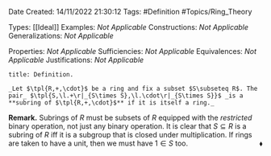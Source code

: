<div class="topSpace"></div>

Date Created: 14/11/2022 21:30:12
Tags: #Definition #Topics/Ring_Theory

Types: [[Ideal]]
Examples: _Not Applicable_
Constructions: _Not Applicable_
Generalizations: _Not Applicable_

Properties: _Not Applicable_
Sufficiencies: _Not Applicable_
Equivalences: _Not Applicable_
Justifications: _Not Applicable_

``` ad-Definition
title: Definition.

_Let $\tpl{R,+,\cdot}$ be a ring and fix a subset $S\subseteq R$. The pair_ $\tpl{S,\l.+\r|_{S\times S},\l.\cdot\r|_{S\times S}}$ _is a **subring of $\tpl{R,+,\cdot}$** if it is itself a ring._

```

**Remark.** Subrings of $R$ must be subsets of $R$ equipped with the _restricted_ binary operation, not just any binary operation. It is clear that $S\subseteq R$ is a subring of $R$ iff it is a subgroup that is closed under multiplication. If rings are taken to have a unit, then we must have $1\in S$ too.<span style="float:right;">$\blacklozenge$</span>
